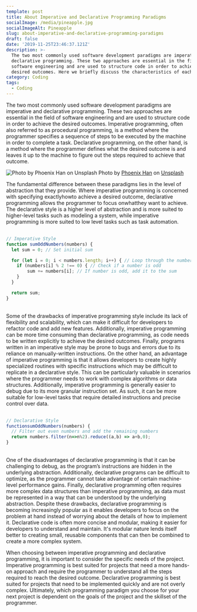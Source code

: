 ```yaml
---
template: post
title: About Imperative and Declarative Programming Paradigms
socialImage: /media/pineapple.jpg
socialImageAlt: Pineapple
slug: about-imperative-and-declarative-programming-paradigms
draft: false
date: '2019-11-25T23:46:37.121Z'
description: >-
  The two most commonly used software development paradigms are imperative and
  declarative programming. These two approaches are essential in the field of
  software engineering and are used to structure code in order to achieve the
  desired outcomes. Here we briefly discuss the characteristics of each
category: Coding
tags:
  - Coding
---
```

The two most commonly used software development paradigms are imperative and declarative programming. These two approaches are essential in the field of software engineering and are used to structure code in order to achieve the desired outcomes. Imperative programming, often also referred to as procedural programming, is a method where the programmer specifies a sequence of steps to be executed by the machine in order to complete a task. Declarative programming, on the other hand, is a method where the programmer defines what the desired outcome is and leaves it up to the machine to figure out the steps required to achieve that outcome.

![Photo by Phoenix Han on Unsplash](/media/pineapple.jpg) Photo by [Phoenix Han](https://unsplash.com/@@phienix_han) on [Unsplash](https://unsplash.com)

The fundamental difference between these paradigms lies in the level of abstraction that they provide. Where imperative programming is concerned with specifying exactlyhowto achieve a desired outcome, declarative programming allows the programmer to focus onwhatthey want to achieve. The declarative style is a higher level of abstraction and is more suited to higher-level tasks such as modeling a system, while imperative programming is more suited to low level tasks such as task automation.
<br/>
<br/>

```js
// Imperative Style
function sumOddNumbers(numbers) {     
  let sum = 0; // Set initial sum

  for (let i = 0; i < numbers.length; i++) { // Loop through the numbers one by one
    if (numbers[i] % 2 !== 0) { // Check if a number is odd
        sum += numbers[i]; // If number is odd, add it to the sum
    }
  }

  return sum;
}
```

<br/> 
Some of the drawbacks of imperative programming style include its lack of flexibility and scalability, which can make it difficult for developers to refactor code and add new features. Additionally, imperative programming can be more time consuming than declarative programming, as code needs to be written explicitly to achieve the desired outcomes. Finally, programs written in an imperative style may be prone to bugs and errors due to its reliance on manually-written instructions. On the other hand, an advantage of imperative programming is that it allows developers to create highly specialized routines with specific instructions which may be difficult to replicate in a declarative style. This can be particularly valuable in scenarios where the programmer needs to work with complex algorithms or data structures. Additionally, imperative programming is generally easier to debug due to its more granular instruction set. As such, it can be more suitable for low-level tasks that require detailed instructions and precise control over data.
<br/>
<br/>

```js
// Declarative Style
functionsumOddNumbers(numbers) {
  // Filter out even numbers and add the remaining numbers
  return numbers.filter(n=>n%2).reduce((a,b) => a+b,0);
}
```

<br/> 
One of the disadvantages of declarative programming is that it can be challenging to debug, as the program’s instructions are hidden in the underlying abstraction. Additionally, declarative programs can be difficult to optimize, as the programmer cannot take advantage of certain machine-level performance gains. Finally, declarative programming often requires more complex data structures than imperative programming, as data must be represented in a way that can be understood by the underlying abstraction. Despite these drawbacks, declarative programming is becoming increasingly popular as it enables developers to focus on the problem at hand instead of worrying about the details of how to implement it. Declarative code is often more concise and modular, making it easier for developers to understand and maintain. It's modular nature lends itself better to creating small, reusable components that can then be combined to create a more complex system.



When choosing between imperative programming and declarative programming, it is important to consider the specific needs of the project. Imperative programming is best suited for projects that need a more hands-on approach and require the programmer to understand all the steps required to reach the desired outcome. Declarative programming is best suited for projects that need to be implemented quickly and are not overly complex. Ultimately, which programming paradigm you choose for your next project is dependent on the goals of the project and the skillset of the programmer.
